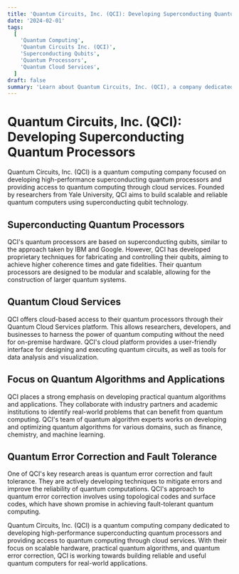 ```yaml
---
title: 'Quantum Circuits, Inc. (QCI): Developing Superconducting Quantum Processors'
date: '2024-02-01'
tags:
  [
    'Quantum Computing',
    'Quantum Circuits Inc. (QCI)',
    'Superconducting Qubits',
    'Quantum Processors',
    'Quantum Cloud Services',
  ]
draft: false
summary: 'Learn about Quantum Circuits, Inc. (QCI), a company dedicated to developing high-performance superconducting quantum processors and providing access to quantum computing through cloud services.'
---
```


# Quantum Circuits, Inc. (QCI): Developing Superconducting Quantum Processors

Quantum Circuits, Inc. (QCI) is a quantum computing company focused on developing high-performance superconducting quantum processors and providing access to quantum computing through cloud services. Founded by researchers from Yale University, QCI aims to build scalable and reliable quantum computers using superconducting qubit technology.

## Superconducting Quantum Processors

QCI's quantum processors are based on superconducting qubits, similar to the approach taken by IBM and Google. However, QCI has developed proprietary techniques for fabricating and controlling their qubits, aiming to achieve higher coherence times and gate fidelities. Their quantum processors are designed to be modular and scalable, allowing for the construction of larger quantum systems.

## Quantum Cloud Services

QCI offers cloud-based access to their quantum processors through their Quantum Cloud Services platform. This allows researchers, developers, and businesses to harness the power of quantum computing without the need for on-premise hardware. QCI's cloud platform provides a user-friendly interface for designing and executing quantum circuits, as well as tools for data analysis and visualization.

## Focus on Quantum Algorithms and Applications

QCI places a strong emphasis on developing practical quantum algorithms and applications. They collaborate with industry partners and academic institutions to identify real-world problems that can benefit from quantum computing. QCI's team of quantum algorithm experts works on developing and optimizing quantum algorithms for various domains, such as finance, chemistry, and machine learning.

## Quantum Error Correction and Fault Tolerance

One of QCI's key research areas is quantum error correction and fault tolerance. They are actively developing techniques to mitigate errors and improve the reliability of quantum computations. QCI's approach to quantum error correction involves using topological codes and surface codes, which have shown promise in achieving fault-tolerant quantum computing.

Quantum Circuits, Inc. (QCI) is a quantum computing company dedicated to developing high-performance superconducting quantum processors and providing access to quantum computing through cloud services. With their focus on scalable hardware, practical quantum algorithms, and quantum error correction, QCI is working towards building reliable and useful quantum computers for real-world applications.
